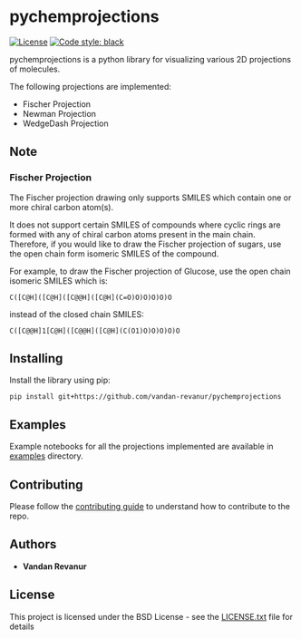 # pychemprojections

[![License](https://img.shields.io/badge/license-BSD-green)](LICENSE.txt)
[![Code style: black](https://img.shields.io/badge/code%20style-black-000000.svg)](https://github.com/python/black)

pychemprojections is a python library for visualizing various 2D projections of molecules.

The following projections are implemented:
* Fischer Projection
* Newman Projection
* WedgeDash Projection

## Note

### Fischer Projection

The Fischer projection drawing only supports SMILES which contain one or more chiral carbon atom(s).

It does not support certain SMILES of compounds where cyclic rings are formed with any of chiral carbon atoms present in the main chain.
Therefore, if you would like to draw the Fischer projection of sugars, use the open chain form isomeric SMILES of the compound.

For example, to draw the Fischer projection of Glucose, use the open chain isomeric SMILES which is:

`C([C@H]([C@H]([C@@H]([C@H](C=O)O)O)O)O)O`

instead of the closed chain SMILES:

`C([C@@H]1[C@H]([C@@H]([C@H](C(O1)O)O)O)O)O`

## Installing
Install the library using pip:

```
pip install git+https://github.com/vandan-revanur/pychemprojections
```

## Examples
Example notebooks for all the projections implemented are available in [examples](examples) directory.

## Contributing
Please follow the [contributing guide](CONTRIBUTING.md) to understand how to contribute to the repo.

## Authors
* **Vandan Revanur**

## License

This project is licensed under the BSD License - see the [LICENSE.txt](LICENSE.txt) file for details
